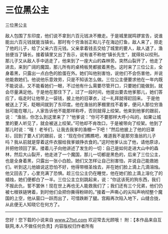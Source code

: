 # 三位黑公主

三位黑公主 

敌人包围了东印度，他们说不拿到六百元钱决不撤走。于是城里就鸣锣宣告，说谁能出六百元钱就能当镇长。那时有个穷渔翁正和儿子在海边打鱼，敌人来了，掠走了他的儿子，给了父亲六百元钱。父亲拿着钱去交给了城里的要人，敌人退了，渔翁便当了镇长。接着镇里又出了告示，说有谁不称他“镇长先生”，就得处以绞刑。 
那儿子又从敌人手中逃走了，他来到了一座大山的森林旁。突然山裂开了，他走了进去，来到广阔的魔国，那儿所有的桌椅板凳都披着黑色。这时来了三位公主，全身着黑，只露出一点白色的脸蛋在外。她们叫他别害怕，说他们不会伤害他，并说他能救她们。他说他乐意效劳，只是不知该怎么做。三位公主便要求他在一年内既不能说话，又不能看她们一眼，不过他有什么需要尽管开口，只要她们能做到，就会尽量满足他。于是他在那住下了，过了一段时间，他提出要去他爹那儿，她们答应了，临走时让他带上一袋钱，披上他的旧罩衣，过一礼拜就得赶回来。 
于是他被送上了天，眨眼间就到了东印度。他在渔翁的茅棚里找不着爹，便问人那位穷渔翁可能在哪儿，人家告诉他不能那样称呼，否则就得上绞架。他来到他爹的跟前，说： 
“渔翁，你怎么到这里来了？”他爹说：“你可不要那样大呼小叫的，如果让城里的要人听见了，就会被送上绞架。”可他却不肯改口，于是被带向了绞架。他到了那儿时说：“哦！ 
老爷们，让我去我爹的渔棚一下吧！”然后他披上了他的旧罩衫，回到了要人们的跟前，说：“现在你们瞧瞧吧，难道我不是那穷渔翁的儿子吗？我从前就是穿着这件衣服给我爹娘挣衣食的。”这时他爹认出了他，请他原谅，并把他领回了家。搂着儿子向他讲述了发生的一切：自己是如何走进大山中的森林，然后大山裂开，他走进了一个魔国，那儿一切都是黑色的，后来了三位公主，也是全身着黑，只露出一张小白脸。她们又怎样让自己别害怕，并说自己能救她们。听到这儿他娘说这恐怕不好，他得带根圣烛去，并在她们脸上滴上几滴溶烛。 
他又回去了，心里充满了恐惧。趁三位公主仍在睡觉，他在她们脸上滴上溶化了的蜡烛，她们便都白了一半。三位公主立刻跳起来，说：“你这该死的狗东西，我们不报此仇，誓不罢休！现在世上再也无人能救我们了；我们还有三个兄弟，他们仍被七根铁链铐着，到时他们会把你撕得粉碎的。”接着一声嘶心的尖叫声响彻整个魔国的上空，他从窗口一跃而出了，可惜跌断了腿。宫殿再次陷入地下，山缝合拢，从此便无人知晓它在何方了。 

                  
--------------------
您好！您下载的小说来自 www.27txt.com 欢迎常去光顾哦！
附：【本作品来自互联网,本人不做任何负责】内容版权归作者所有